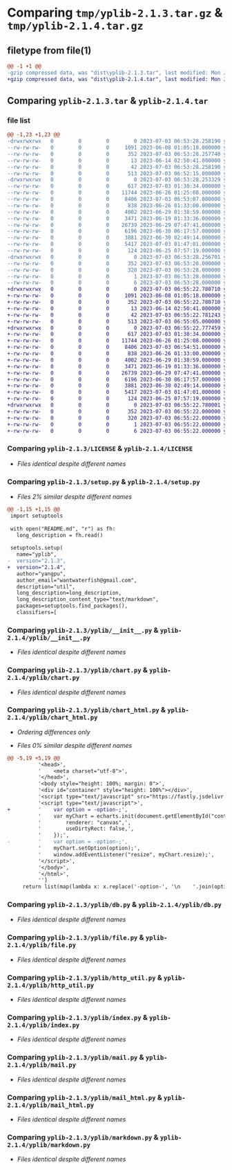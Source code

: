 # Comparing `tmp/yplib-2.1.3.tar.gz` & `tmp/yplib-2.1.4.tar.gz`

## filetype from file(1)

```diff
@@ -1 +1 @@
-gzip compressed data, was "dist\yplib-2.1.3.tar", last modified: Mon Jul  3 06:53:28 2023, max compression
+gzip compressed data, was "dist\yplib-2.1.4.tar", last modified: Mon Jul  3 06:55:22 2023, max compression
```

## Comparing `yplib-2.1.3.tar` & `yplib-2.1.4.tar`

### file list

```diff
@@ -1,23 +1,23 @@
-drwxrwxrwx   0        0        0        0 2023-07-03 06:53:28.258190 yplib-2.1.3/
--rw-rw-rw-   0        0        0     1091 2023-06-08 01:05:18.000000 yplib-2.1.3/LICENSE
--rw-rw-rw-   0        0        0      352 2023-07-03 06:53:28.257740 yplib-2.1.3/PKG-INFO
--rw-rw-rw-   0        0        0       13 2023-06-14 02:50:41.000000 yplib-2.1.3/README.md
--rw-rw-rw-   0        0        0       42 2023-07-03 06:53:28.258190 yplib-2.1.3/setup.cfg
--rw-rw-rw-   0        0        0      513 2023-07-03 06:52:15.000000 yplib-2.1.3/setup.py
-drwxrwxrwx   0        0        0        0 2023-07-03 06:53:28.253329 yplib-2.1.3/yplib/
--rw-rw-rw-   0        0        0      617 2023-07-03 01:30:34.000000 yplib-2.1.3/yplib/__init__.py
--rw-rw-rw-   0        0        0    11744 2023-06-26 01:25:08.000000 yplib-2.1.3/yplib/chart.py
--rw-rw-rw-   0        0        0     8406 2023-07-03 06:53:07.000000 yplib-2.1.3/yplib/chart_html.py
--rw-rw-rw-   0        0        0      838 2023-06-26 01:33:00.000000 yplib-2.1.3/yplib/db.py
--rw-rw-rw-   0        0        0     4002 2023-06-29 01:38:59.000000 yplib-2.1.3/yplib/file.py
--rw-rw-rw-   0        0        0     3471 2023-06-19 01:33:36.000000 yplib-2.1.3/yplib/http_util.py
--rw-rw-rw-   0        0        0    26739 2023-06-29 07:47:41.000000 yplib-2.1.3/yplib/index.py
--rw-rw-rw-   0        0        0     6196 2023-06-30 06:17:57.000000 yplib-2.1.3/yplib/mail.py
--rw-rw-rw-   0        0        0     3881 2023-06-30 02:49:14.000000 yplib-2.1.3/yplib/mail_html.py
--rw-rw-rw-   0        0        0     5417 2023-07-03 01:47:01.000000 yplib-2.1.3/yplib/markdown.py
--rw-rw-rw-   0        0        0      124 2023-06-25 07:57:19.000000 yplib-2.1.3/yplib/temp.py
-drwxrwxrwx   0        0        0        0 2023-07-03 06:53:28.256701 yplib-2.1.3/yplib.egg-info/
--rw-rw-rw-   0        0        0      352 2023-07-03 06:53:28.000000 yplib-2.1.3/yplib.egg-info/PKG-INFO
--rw-rw-rw-   0        0        0      320 2023-07-03 06:53:28.000000 yplib-2.1.3/yplib.egg-info/SOURCES.txt
--rw-rw-rw-   0        0        0        1 2023-07-03 06:53:28.000000 yplib-2.1.3/yplib.egg-info/dependency_links.txt
--rw-rw-rw-   0        0        0        6 2023-07-03 06:53:28.000000 yplib-2.1.3/yplib.egg-info/top_level.txt
+drwxrwxrwx   0        0        0        0 2023-07-03 06:55:22.780710 yplib-2.1.4/
+-rw-rw-rw-   0        0        0     1091 2023-06-08 01:05:18.000000 yplib-2.1.4/LICENSE
+-rw-rw-rw-   0        0        0      352 2023-07-03 06:55:22.780710 yplib-2.1.4/PKG-INFO
+-rw-rw-rw-   0        0        0       13 2023-06-14 02:50:41.000000 yplib-2.1.4/README.md
+-rw-rw-rw-   0        0        0       42 2023-07-03 06:55:22.781243 yplib-2.1.4/setup.cfg
+-rw-rw-rw-   0        0        0      513 2023-07-03 06:55:05.000000 yplib-2.1.4/setup.py
+drwxrwxrwx   0        0        0        0 2023-07-03 06:55:22.777459 yplib-2.1.4/yplib/
+-rw-rw-rw-   0        0        0      617 2023-07-03 01:30:34.000000 yplib-2.1.4/yplib/__init__.py
+-rw-rw-rw-   0        0        0    11744 2023-06-26 01:25:08.000000 yplib-2.1.4/yplib/chart.py
+-rw-rw-rw-   0        0        0     8406 2023-07-03 06:54:51.000000 yplib-2.1.4/yplib/chart_html.py
+-rw-rw-rw-   0        0        0      838 2023-06-26 01:33:00.000000 yplib-2.1.4/yplib/db.py
+-rw-rw-rw-   0        0        0     4002 2023-06-29 01:38:59.000000 yplib-2.1.4/yplib/file.py
+-rw-rw-rw-   0        0        0     3471 2023-06-19 01:33:36.000000 yplib-2.1.4/yplib/http_util.py
+-rw-rw-rw-   0        0        0    26739 2023-06-29 07:47:41.000000 yplib-2.1.4/yplib/index.py
+-rw-rw-rw-   0        0        0     6196 2023-06-30 06:17:57.000000 yplib-2.1.4/yplib/mail.py
+-rw-rw-rw-   0        0        0     3881 2023-06-30 02:49:14.000000 yplib-2.1.4/yplib/mail_html.py
+-rw-rw-rw-   0        0        0     5417 2023-07-03 01:47:01.000000 yplib-2.1.4/yplib/markdown.py
+-rw-rw-rw-   0        0        0      124 2023-06-25 07:57:19.000000 yplib-2.1.4/yplib/temp.py
+drwxrwxrwx   0        0        0        0 2023-07-03 06:55:22.780001 yplib-2.1.4/yplib.egg-info/
+-rw-rw-rw-   0        0        0      352 2023-07-03 06:55:22.000000 yplib-2.1.4/yplib.egg-info/PKG-INFO
+-rw-rw-rw-   0        0        0      320 2023-07-03 06:55:22.000000 yplib-2.1.4/yplib.egg-info/SOURCES.txt
+-rw-rw-rw-   0        0        0        1 2023-07-03 06:55:22.000000 yplib-2.1.4/yplib.egg-info/dependency_links.txt
+-rw-rw-rw-   0        0        0        6 2023-07-03 06:55:22.000000 yplib-2.1.4/yplib.egg-info/top_level.txt
```

### Comparing `yplib-2.1.3/LICENSE` & `yplib-2.1.4/LICENSE`

 * *Files identical despite different names*

### Comparing `yplib-2.1.3/setup.py` & `yplib-2.1.4/setup.py`

 * *Files 2% similar despite different names*

```diff
@@ -1,15 +1,15 @@
 import setuptools
 
 with open("README.md", "r") as fh:
   long_description = fh.read()
 
 setuptools.setup(
   name="yplib",
-  version="2.1.3",
+  version="2.1.4",
   author="yangpu",
   author_email="wantwaterfish@gmail.com",
   description="util",
   long_description=long_description,
   long_description_content_type="text/markdown",
   packages=setuptools.find_packages(),
   classifiers=[
```

### Comparing `yplib-2.1.3/yplib/__init__.py` & `yplib-2.1.4/yplib/__init__.py`

 * *Files identical despite different names*

### Comparing `yplib-2.1.3/yplib/chart.py` & `yplib-2.1.4/yplib/chart.py`

 * *Files identical despite different names*

### Comparing `yplib-2.1.3/yplib/chart_html.py` & `yplib-2.1.4/yplib/chart_html.py`

 * *Ordering differences only*

 * *Files 0% similar despite different names*

```diff
@@ -5,19 +5,19 @@
          '<head>',
          '    <meta charset="utf-8">',
          '</head>',
          '<body style="height: 100%; margin: 0">',
          '<div id="container" style="height: 100%"></div>',
          '<script type="text/javascript" src="https://fastly.jsdelivr.net/npm/echarts@5.4.2/dist/echarts.min.js"></script>',
          '<script type="text/javascript">',
+         '    var option = -option-;',
          '    var myChart = echarts.init(document.getElementById("container"), null, {',
          '        renderer: "canvas",',
          '        useDirtyRect: false,',
          '    });',
-         '    var option = -option-;',
          '    myChart.setOption(option);',
          '    window.addEventListener("resize", myChart.resize);',
          '</script>',
          '</body>',
          '</html>',
          '']
     return list(map(lambda x: x.replace('-option-', '\n    '.join(option)), s))
```

### Comparing `yplib-2.1.3/yplib/db.py` & `yplib-2.1.4/yplib/db.py`

 * *Files identical despite different names*

### Comparing `yplib-2.1.3/yplib/file.py` & `yplib-2.1.4/yplib/file.py`

 * *Files identical despite different names*

### Comparing `yplib-2.1.3/yplib/http_util.py` & `yplib-2.1.4/yplib/http_util.py`

 * *Files identical despite different names*

### Comparing `yplib-2.1.3/yplib/index.py` & `yplib-2.1.4/yplib/index.py`

 * *Files identical despite different names*

### Comparing `yplib-2.1.3/yplib/mail.py` & `yplib-2.1.4/yplib/mail.py`

 * *Files identical despite different names*

### Comparing `yplib-2.1.3/yplib/mail_html.py` & `yplib-2.1.4/yplib/mail_html.py`

 * *Files identical despite different names*

### Comparing `yplib-2.1.3/yplib/markdown.py` & `yplib-2.1.4/yplib/markdown.py`

 * *Files identical despite different names*

